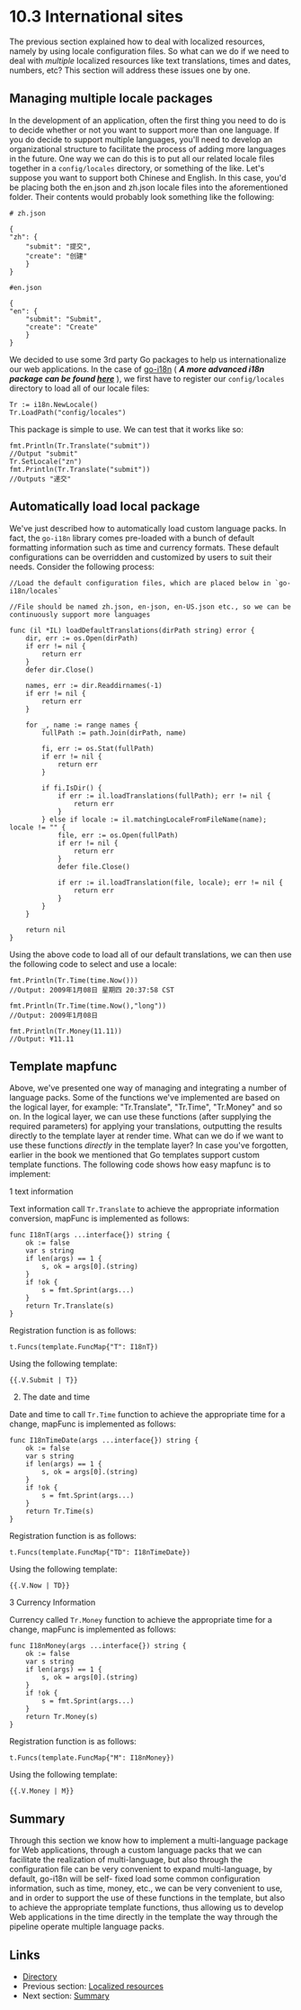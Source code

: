 # 10.3 International sites

The previous section explained how to deal with localized resources, namely by using locale configuration files. So what can we do if we need to deal with *multiple* localized resources like text translations, times and dates, numbers, etc? This section will address these issues one by one.

## Managing multiple locale packages

In the development of an application, often the first thing you need to do is to decide whether or not you want to support more than one language. If you do decide to support multiple languages, you'll need to develop an organizational structure to facilitate the process of adding more languages in the future. One way we can do this is to put all our related locale files together in a `config/locales` directory, or something of the like. Let's suppose you want to support both Chinese and English. In this case, you'd be placing both the en.json and zh.json locale files into the aforementioned folder. Their contents would probably look something like the following: 

	# zh.json

	{
	"zh": {
		"submit": "提交",
		"create": "创建"
		}
	}

	#en.json

	{
	"en": {
		"submit": "Submit",
		"create": "Create"
		}
	}

We decided to use some 3rd party Go packages to help us internationalize our web applications. In the case of [go-i18n](https://github.com/astaxie/go-i18n) ( ***A more advanced i18n package can be found [here](https://github.com/beego/i18n)*** ), we first have to register our `config/locales` directory to load all of our locale files:

	Tr := i18n.NewLocale()
	Tr.LoadPath("config/locales")

This package is simple to use. We can test that it works like so:

	fmt.Println(Tr.Translate("submit"))
	//Output "submit"
	Tr.SetLocale("zn")
	fmt.Println(Tr.Translate("submit"))
	//Outputs "递交"

## Automatically load local package

We've just described how to automatically load custom language packs. In fact, the `go-i18n` library comes pre-loaded with a bunch of default formatting information such as time and currency formats. These default configurations can be overridden and customized by users to suit their needs. Consider the following process:

	//Load the default configuration files, which are placed below in `go-i18n/locales`

	//File should be named zh.json, en-json, en-US.json etc., so we can be continuously support more languages

	func (il *IL) loadDefaultTranslations(dirPath string) error {
		dir, err := os.Open(dirPath)
		if err != nil {
			return err
		}
		defer dir.Close()

		names, err := dir.Readdirnames(-1)
		if err != nil {
			return err
		}

		for _, name := range names {
			fullPath := path.Join(dirPath, name)

			fi, err := os.Stat(fullPath)
			if err != nil {
				return err
			}

			if fi.IsDir() {
				if err := il.loadTranslations(fullPath); err != nil {
					return err
				}
			} else if locale := il.matchingLocaleFromFileName(name); locale != "" {
				file, err := os.Open(fullPath)
				if err != nil {
					return err
				}
				defer file.Close()

				if err := il.loadTranslation(file, locale); err != nil {
					return err
				}
			}
		}

		return nil
	}

Using the above code to load all of our default translations, we can then use the following code to select and use a locale:   

	fmt.Println(Tr.Time(time.Now()))
	//Output: 2009年1月08日 星期四 20:37:58 CST

	fmt.Println(Tr.Time(time.Now(),"long"))
	//Output: 2009年1月08日

	fmt.Println(Tr.Money(11.11))
	//Output: ¥11.11

## Template mapfunc

Above, we've presented one way of managing and integrating a number of language packs. Some of the functions we've implemented are based on the logical layer, for example: "Tr.Translate", "Tr.Time", "Tr.Money" and so on. In the logical layer, we can use these functions (after supplying the required parameters) for applying your translations, outputting the results directly to the template layer at render time. What can we do if we want to use these functions *directly* in the template layer? In case you've forgotten, earlier in the book we mentioned that Go templates support custom template functions. The following code shows how easy mapfunc is to implement:

1 text information

Text information call `Tr.Translate` to achieve the appropriate information conversion, mapFunc is implemented as follows:

	func I18nT(args ...interface{}) string {
		ok := false
		var s string
		if len(args) == 1 {
			s, ok = args[0].(string)
		}
		if !ok {
			s = fmt.Sprint(args...)
		}
		return Tr.Translate(s)
	}

Registration function is as follows:

	t.Funcs(template.FuncMap{"T": I18nT})

Using the following template:

	{{.V.Submit | T}}


2. The date and time

Date and time to call `Tr.Time` function to achieve the appropriate time for a change, mapFunc is implemented as follows:

	func I18nTimeDate(args ...interface{}) string {
		ok := false
		var s string
		if len(args) == 1 {
			s, ok = args[0].(string)
		}
		if !ok {
			s = fmt.Sprint(args...)
		}
		return Tr.Time(s)
	}

Registration function is as follows:

	t.Funcs(template.FuncMap{"TD": I18nTimeDate})

Using the following template:

	{{.V.Now | TD}}

3 Currency Information

Currency called `Tr.Money` function to achieve the appropriate time for a change, mapFunc is implemented as follows:

	func I18nMoney(args ...interface{}) string {
		ok := false
		var s string
		if len(args) == 1 {
			s, ok = args[0].(string)
		}
		if !ok {
			s = fmt.Sprint(args...)
		}
		return Tr.Money(s)
	}

Registration function is as follows:

	t.Funcs(template.FuncMap{"M": I18nMoney})

Using the following template:

	{{.V.Money | M}}

## Summary

Through this section we know how to implement a multi-language package for Web applications, through a custom language packs that we can facilitate the realization of multi-language, but also through the configuration file can be very convenient to expand multi-language, by default, go-i18n will be self- fixed load some common configuration information, such as time, money, etc., we can be very convenient to use, and in order to support the use of these functions in the template, but also to achieve the appropriate template functions, thus allowing us to develop Web applications in the time directly in the template the way through the pipeline operate multiple language packs.

## Links

- [Directory](preface.md)
- Previous section: [Localized resources](10.2.md)
- Next section: [Summary](10.4.md)
